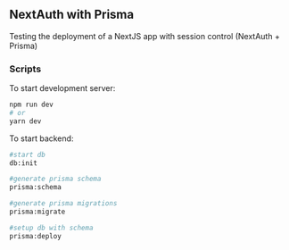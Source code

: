 ## NextAuth with Prisma

Testing the deployment of a NextJS app with session control (NextAuth + Prisma)

### Scripts

To start development server:

```bash
npm run dev
# or
yarn dev
```

To start backend:

```bash
#start db
db:init

#generate prisma schema
prisma:schema

#generate prisma migrations
prisma:migrate

#setup db with schema
prisma:deploy
```
